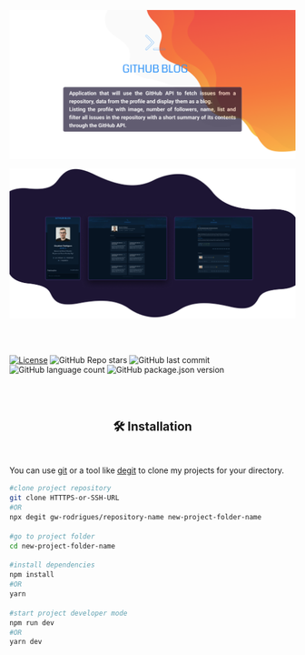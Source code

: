 ![header](./.github/header.png)

![demo](./.github/demo.png)

<br/><br/>

[![License](https://img.shields.io/badge/license-MIT-green?style=for-the-badge)](./LICENSE)
![GitHub Repo stars](https://img.shields.io/github/stars/gw-rodrigues/github-blog-react-ts?style=for-the-badge)
![GitHub last commit](https://img.shields.io/github/last-commit/gw-rodrigues/github-blog-react-ts?style=for-the-badge)
![GitHub language count](https://img.shields.io/github/languages/count/gw-rodrigues/github-blog-react-ts?style=for-the-badge)
![GitHub package.json version](https://img.shields.io/github/package-json/v/gw-rodrigues/github-blog-react-ts?style=for-the-badge)

<br/><br/>

<h2 align="center">🛠 Installation</h2>

<br/>

You can use [git](https://git-scm.com) or a tool like [degit](https://github.com/Rich-Harris/degit) to clone my projects for your directory.

```sh
#clone project repository
git clone HTTTPS-or-SSH-URL
#OR
npx degit gw-rodrigues/repository-name new-project-folder-name

#go to project folder
cd new-project-folder-name

#install dependencies
npm install
#OR
yarn

#start project developer mode
npm run dev
#OR
yarn dev
```
